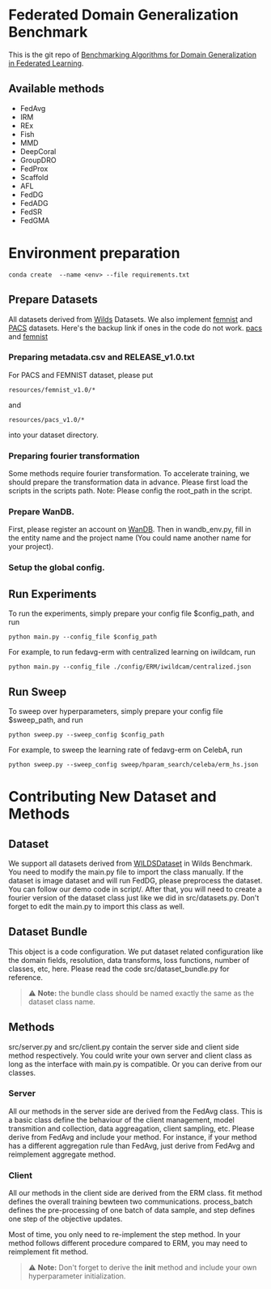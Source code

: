 # Federated Domain Generalization Benchmark

This is the git repo of [Benchmarking Algorithms for Domain Generalization in Federated Learning](https://openreview.net/forum?id=wprSv7ichW).

## Available methods
* FedAvg
* IRM
* REx
* Fish
* MMD
* DeepCoral
* GroupDRO
* FedProx
* Scaffold
* AFL
* FedDG
* FedADG
* FedSR
* FedGMA

# Environment preparation
```
conda create  --name <env> --file requirements.txt
```

## Prepare Datasets
All datasets derived from [Wilds](https://wilds.stanford.edu/) Datasets. We also implement [femnist](https://leaf.cmu.edu/) and [PACS](https://arxiv.org/abs/2007.01434) datasets.
Here's the backup link if ones in the code do not work. [pacs](https://drive.google.com/file/d/1qIcjspcQrbx6iDDDE1kYz3ccGjyr5485/view?usp=sharing) and [femnist](https://drive.google.com/file/d/12s5rMqVWpw7x1JFYtKQM1cisBgHot01M/view?usp=sharing)

### Preparing metadata.csv and RELEASE_v1.0.txt
For PACS and FEMNIST dataset, please put 
```
resources/femnist_v1.0/* 
```
and 
```
resources/pacs_v1.0/* 
```
into your dataset directory.

### Preparing fourier transformation
Some methods require fourier transformation. To accelerate training, we should prepare the transformation data in advance. Please first load the scripts in the scripts path. Note: Please config the root_path in the script.

### Prepare WanDB.
First, please register an account on [WanDB](https://wandb.ai/). Then in wandb_env.py, fill in the entity name and the project name (You could name another name for your project).

### Setup the global config.

## Run Experiments
To run the experiments, simply prepare your config file $config_path, and run
```
python main.py --config_file $config_path
```
For example, to run fedavg-erm with centralized learning on iwildcam, run
```
python main.py --config_file ./config/ERM/iwildcam/centralized.json
```
## Run Sweep
To sweep over hyperparameters, simply prepare your config file $sweep_path, and run
```
python sweep.py --sweep_config $config_path
```
For example, to sweep the learning rate of fedavg-erm on CelebA, run
```
python sweep.py --sweep_config sweep/hparam_search/celeba/erm_hs.json
```

# Contributing New Dataset and Methods
## Dataset
We support all datasets derived from [WILDSDataset](https://github.com/p-lambda/wilds/blob/main/wilds/datasets/wilds_dataset.py) in Wilds Benchmark. You need to modify the main.py file to import the class manually. If the dataset is image dataset and will run FedDG, please preprocess the dataset. You can follow our demo code in script/. After that, you will need to create a fourier version of the dataset class just like we did in src/datasets.py. Don't forget to edit the main.py to import this class as well.

## Dataset Bundle
This object is a code configuration. We put dataset related configuration like the domain fields, resolution, data transforms, loss functions, number of classes, etc, here. Please read the code src/dataset_bundle.py for reference.
> ⚠️ **Note:** the bundle class should be named exactly the same as the dataset class name.

## Methods
src/server.py and src/client.py contain the server side and client side method respectively. You could write your own server and client class as long as the interface with main.py is compatible. Or you can derive from our classes.

### Server
All our methods in the server side are derived from the FedAvg class. This is a basic class define the behaviour of the client management, model transmition and collection, data aggreagation, client sampling, etc. Please derive from FedAvg and include your method. For instance, if your method has a different aggregation rule than FedAvg, just derive from FedAvg and reimplement aggregate method.

### Client
All our methods in the client side are derived from the ERM class. fit method defines the overall training bewteen two communications. process_batch defines the pre-processing of one batch of data sample, and step defines one step of the objective updates. 

Most of time, you only need to re-implement the step method. In your method follows different procedure compared to ERM, you may need to reimplement fit method. 
> ⚠️ **Note:** Don't forget to derive the __init__ method and include your own hyperparameter initialization.
